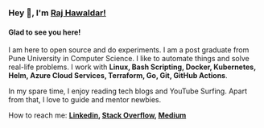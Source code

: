 ### Hey 👋, I'm [Raj Hawaldar!](https://github.com/rajhawaldar/)


#### Glad to see you here! 
I am here to open source and do experiments. I am a post graduate from Pune University in Computer Science.  I like to automate things and solve real-life problems.
I work with **Linux, Bash Scripting, Docker, Kubernetes, Helm, Azure Cloud Services, Terraform, Go, Git, GitHub Actions**. 

In my spare time, I enjoy reading tech blogs and YouTube Surfing. Apart from that, I love to guide and mentor newbies.

How to reach me: **[Linkedin](https://www.linkedin.com/in/rajhawaldar/), [Stack Overflow](https://stackoverflow.com/users/8898011/raj-hawaldar), [Medium](https://medium.com/@rajhawaldar)**
